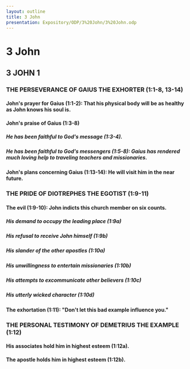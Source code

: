 ```yaml
---
layout: outline
title: 3 John
presentation: Expository/ODP/3%20John/3%20John.odp
---
```

# 3 John
## 3 JOHN 1 
### THE PERSEVERANCE OF GAIUS THE EXHORTER (1:1-8, 13-14) 
####  John\'s prayer for Gaius (1:1-2): That his physical body will be as healthy as John knows his soul is. 
####  John\'s praise of Gaius (1:3-8) 
#####  He has been faithful to God\'s message (1:3-4). 
#####  He has been faithful to God\'s messengers (1:5-8): Gaius has rendered much loving help to traveling teachers and missionaries. 
####  John\'s plans concerning Gaius (1:13-14): He will visit him in the near future. 
### THE PRIDE OF DIOTREPHES THE EGOTIST (1:9-11) 
####  The evil (1:9-10): John indicts this church member on six counts. 
#####  His demand to occupy the leading place (1:9a) 
#####  His refusal to receive John himself (1:9b) 
#####  His slander of the other apostles (1:10a) 
#####  His unwillingness to entertain missionaries (1:10b) 
#####  His attempts to excommunicate other believers (1:10c) 
#####  His utterly wicked character (1:10d) 
####  The exhortation (1:11): \"Don\'t let this bad example influence you.\" 
### THE PERSONAL TESTIMONY OF DEMETRIUS THE EXAMPLE (1:12) 
####  His associates hold him in highest esteem (1:12a). 
####  The apostle holds him in highest esteem (1:12b). 
